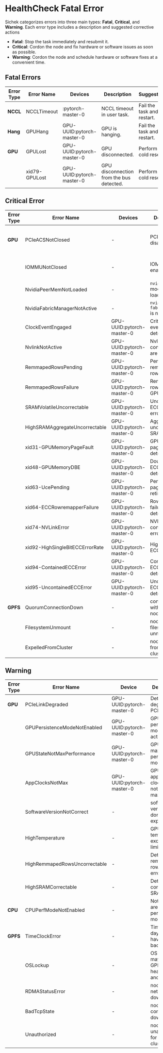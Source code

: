 # HealthCheck Fatal Error

Sichek categorizes errors into three main types: **Fatal**, **Critical**, and **Warning**. Each error type includes a description and suggested corrective actions
- **Fatal**: Stop the task immediately and resubmit it.
- **Critical**: Cordon the node and fix hardware or software issues as soon as possible.
- **Warning**: Cordon the node and schedule hardware or software fixes at a convenient time.


## Fatal Errors

| **Error Type** | **Error Name**                    | **Devices**          | **Description**                                | **Suggestion**                                                                            |
|---------------|------------------------------------|---------------------|------------------------------------------------|-------------------------------------------------------------------------------------------|
| **NCCL**      | NCCLTimeout                        | :pytorch-master-0        | NCCL timeout in user task.                    | Fail the task and restart.                                                                  |
| **Hang**      | GPUHang                            | GPU-UUID:pytorch-master-0                 | GPU is hanging.                               | Fail the task and restart.                                                                  |
| **GPU**       | GPULost                            | GPU-UUID:pytorch-master-0                 | GPU disconnected.                             | Perform a cold reset.                                                                       |
|               | xid79-GPULost                      | GPU-UUID:pytorch-master-0                 | GPU disconnection from the bus detected.      | Perform a cold reset.                                                                       |


## Critical Error

| **Error Type** | **Error Name**                    | **Devices**          | **Description**                                | **Suggestion**                                                                            |
|---------------|------------------------------------|---------------------|------------------------------------------------|-------------------------------------------------------------------------------------------|
| **GPU**       | PCIeACSNotClosed                   | -           | PCIe ACS is disabled.                         | Run `for i in $(lspci \| cut -f 1 -d " "); do setpci -v -s $i ecap_acs+6.w=0; done` to close ACS. |
|               | IOMMUNotClosed                     | -            | IOMMU is enabled.                             | Add `iommu=off` to `GRUB_CMDLINE_LINUX_DEFAULT` in `/etc/default/grub`, then reboot.         |
|               | NvidiaPeerMemNotLoaded             | -                 | `nvidia_peermem` module is not loaded.        | Run `modprobe nvidia_peermem` to load the module.                                           |
|               | NvidiaFabricManagerNotActive       | -                 | `nvidia-fabricmanager` is not running.        | Run `systemctl restart nvidia-fabricmanager`.                                               |
|               | ClockEventEngaged                  | GPU-UUID:pytorch-master-0                 | Critical clock events in GPUs detected.       | Diagnose GPU for hardware issues.                                                           |
|               | NvlinkNotActive                    | GPU-UUID:pytorch-master-0         | Nvlink connections are inactive.              | Reboot the system.                                                                           |
|               | RemmapedRowsPending                | GPU-UUID:pytorch-master-0                 | Pending remapped rows in GPUs.                | Reset the GPU.                                                                               |
|               | RemmapedRowsFailure                | GPU-UUID:pytorch-master-0                 | Remapped rows failure on GPU.                 | Replace the GPU.                                                                             |
|               | SRAMVolatileUncorrectable          | GPU-UUID:pytorch-master-0                 | Uncorrectable ECC SRAM errors.                | Reset the GPU.                                                                               |
|               | HighSRAMAggregateUncorrectable     | GPU-UUID:pytorch-master-0                 | Aggregate uncorrectable SRAM errors.          | Replace the GPU.                                                                             |
|               | xid31-GPUMemoryPageFault           | GPU-UUID:pytorch-master-0                 | GPU memory page faults detected.              | Reset the GPU or verify the app for illegal memory access.                                 |
|               | xid48-GPUMemoryDBE                 | GPU-UUID:pytorch-master-0                 | Double-bit ECC errors detected.               | Reset the GPU.                                                                               |
|               | xid63-UcePending                   | GPU-UUID:pytorch-master-0                 | Pending ECC page retirements.                 | Reset the GPU.                                                                               |
|               | xid64-ECCRowremapperFailure        | GPU-UUID:pytorch-master-0                 | Row remapper failure detected.                | Reset the GPU.                                                                               |
|               | xid74-NVLinkError                  | GPU-UUID:pytorch-master-0         | NVLink connection error detected.             | Reset the GPU.                                                                               |
|               | xid92-HighSingleBitECCErrorRate    | GPU-UUID:pytorch-master-0                 | High single-bit ECC error rate.               | Replace the GPU.                                                                             |
|               | xid94-ContainedECCError            | GPU-UUID:pytorch-master-0                 | Contained ECC errors detected.                | Reset the GPU.                                                                               |
|               | xid95-UncontainedECCError          | GPU-UUID:pytorch-master-0                 | Uncontained ECC errors detected.              | Replace the GPU.                                                                             |
| **GPFS**      | QuorumConnectionDown               | -            | connection with quorum node down          | Check GPFS daemon network                                                                                                        |
|               | FilesystemUnmount                  | -            | node filesystem is unmounted              | Check GPFS status                                                                                                                |
|               | ExpelledFromCluster                | -            | node expelled from GPFS cluster           | Check GPFS daemon network and status                                                                                             |


## Warning

| **Error Type** | **Error Name**                  | **Device**         | **Description**                                | **Suggestion**                                            |
|----------------|----------------------------------|--------------------|------------------------------------------------|----------------------------------------------------------|
| **GPU**        | PCIeLinkDegraded                 | GPU-UUID:pytorch-master-0               | Detect degraded PCIe links.                    | Reboot the system.                                        |
|                | GPUPersistenceModeNotEnabled     | GPU-UUID:pytorch-master-0                | GPU persistence mode is not active.       | Run `nvidia-smi -pm 1` to enable persistence mode.       |
|                | GPUStateNotMaxPerformance        | GPU-UUID:pytorch-master-0                | GPU is not in maximum performance mode.  | Reset the GPU.                                            |
|                | AppClocksNotMax                  | GPU-UUID:pytorch-master-0                | GPU application clocks are not set to max.| Run `nvidia-smi -rac` to set clocks to maximum.          |
|                | SoftwareVersionNotCorrect        | -                | software versions donot  match expectations.   | Update to the correct version.                           |
|                | HighTemperature                  | -                | GPU temperature exceeds the limit.    | Monitor application performance.                         |
|                | HighRemmapedRowsUncorrectable    | -                | Detect high remapped rows with errors.         | Diagnose the GPU for hardware issues.                    |
|                | HighSRAMCorrectable              | -                | Detect high correctable SRAM errors.           | Diagnose the GPU for hardware issues.                    |
| **CPU**        | CPUPerfModeNotEnabled            | -                | Not all CPUs are in performance mode.     | Run `echo performance > /sys/devices/system/cpu/cpu*/cpufreq/scaling_governor` to enable it. |
| **GPFS**      | TimeClockError                    | -            | Time-of-day may have jumped back.               | Reset the time clock with ntp                                                                                               |
|               | OSLockup                          | -            | OS lockup, may cause GPFS heartbeat fail and unmount | Fix OS kernel and driver bugs                                                                                                |
|               | RDMAStatusError                   | -            | node RDMA network down                           | Check RDMA network and device                                                                                               |
|               | BadTcpState                       | -            | node TCP connection down                         | Check GPFS daemon network                                                                                                   |
|               | Unauthorized                      | -            | node unauthorized for remote cluster             | Check GPFS authorization status                                                                                             |

